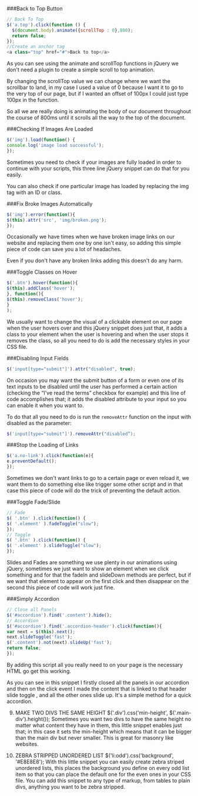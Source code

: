 ###Back to Top Button

```javascript
// Back To Top
$('a.top').click(function () {
  $(document.body).animate({scrollTop : 0},800);
  return false;
});
//Create an anchor tag
<a class="top" href="#">Back to top</a>
```

As you can see using the animate and scrollTop functions in jQuery we don't need a plugin to create a simple scroll to top animation.

By changing the scrollTop value we can change where we want the scrollbar to land, in my case I used a value of 0 because I want it to go to the very top of our page, but if I wanted an offset of 100px I could just type 100px in the function.

So all we are really doing is animating the body of our document throughout the course of 800ms until it scrolls all the way to the top of the document.
 
 
###Checking If Images Are Loaded

```javascript
$('img').load(function() {
console.log('image load successful');
});
```

Sometimes you need to check if your images are fully loaded in order to continue with your scripts, this three line jQuery snippet can do that for you easily.

You can also check if one particular image has loaded by replacing the img tag with an ID or class.
 
###Fix Broke Images Automatically

```javascript
$('img').error(function(){
$(this).attr('src', 'img/broken.png');
});
```

Occasionally we have times when we have broken image links on our website and replacing them one by one isn't easy, so adding this simple piece of code can save you a lot of headaches.

Even if you don't have any broken links adding this doesn't do any harm.
 
###Toggle Classes on Hover

```javascript
$('.btn').hover(function(){
$(this).addClass('hover');
}, function(){
$(this).removeClass('hover');
}
);
```

We usually want to change the visual of a clickable element on our page when the user hovers over and this jQuery snippet does just that, it adds a class to your element when the user is hovering and when the user stops it removes the class, so all you need to do is add the necessary styles in your CSS file.
 
###Disabling Input Fields

```javascript
$('input[type="submit"]').attr("disabled", true);
```

On occasion you may want the submit button of a form or even one of its text inputs to be disabled until the user has performed a certain action (checking the “I've read the terms” checkbox for example) and this line of code accomplishes that; it adds the disabled attribute to your input so you can enable it when you want to.

To do that all you need to do is run the `removeAttr` function on the input with disabled as the parameter:

```javascript
$('input[type="submit"]').removeAttr("disabled”);
```

###Stop the Loading of Links

```javascript
$('a.no-link').click(function(e){
e.preventDefault();
});
```

Sometimes we don't want links to go to a certain page or even reload it, we want them to do something else like trigger some other script and in that case this piece of code will do the trick of preventing the default action.
 
###Toggle Fade/Slide

```javascript
// Fade
$( '.btn' ).click(function() {
$( '.element' ).fadeToggle("slow");
});
// Toggle
$( '.btn' ).click(function() {
$( '.element' ).slideToggle("slow");
});
```

Slides and Fades are something we use plenty in our animations using jQuery, sometimes we just want to show an element when we click something and for that the fadeIn and slideDown methods are perfect, but if we want that element to appear on the first click and then disappear on the second this piece of code will work just fine.
 
###Simply Accordion

```javascript
// Close all Panels
$('#accordion').find('.content').hide();
// Accordion
$('#accordion').find('.accordion-header').click(function(){
var next = $(this).next();
next.slideToggle('fast');
$('.content').not(next).slideUp('fast');
return false;
});
```

By adding this script all you really need to on your page is the necessary HTML go get this working.

As you can see in this snippet I firstly closed all the panels in our accordion and then on the click event I made the content that is linked to that header slide toggle , and all the other ones slide up. It's a simple method for a quick accordion.
 
9) MAKE TWO DIVS THE SAME HEIGHT
$('.div').css('min-height', $('.main-div').height());
Sometimes you want two divs to have the same height no matter what content they have in them, this little snippet enables just that; in this case it sets the min-height which means that it can be bigger than the main div but never smaller. This is great for masonry like websites.
 
10) ZEBRA STRIPPED UNORDERED LIST
$('li:odd').css('background', '#E8E8E8');
With this little snippet you can easily create zebra striped unordered lists, this places the background you define on every odd list item so that you can place the default one for the even ones in your CSS file. You can add this snippet to any type of markup, from tables to plain divs, anything you want to be zebra stripped.
